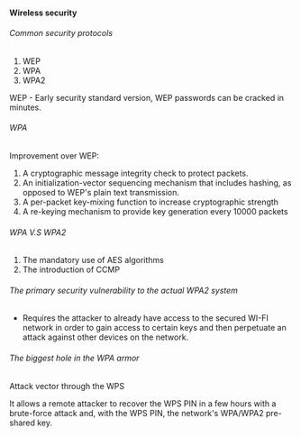 #### Wireless security
###### Common security protocols
1. WEP
2. WPA
3. WPA2

WEP - Early security standard version, WEP passwords can be cracked in minutes.

###### WPA
Improvement over WEP:
1. A cryptographic message integrity check to protect packets.
2. An initialization-vector sequencing mechanism that includes hashing, as opposed to WEP's plain text transmission.
3. A per-packet key-mixing function to increase cryptographic strength
4. A re-keying mechanism to provide key generation every 10000 packets

###### WPA V.S WPA2
1. The mandatory use of AES algorithms
2. The introduction of CCMP

###### The primary security vulnerability to the actual WPA2 system
- Requires the attacker to already have access to the secured WI-FI network in order to gain access to certain keys and then perpetuate an attack against other devices on the network.

###### The biggest hole in the WPA armor
Attack vector through the WPS

It allows a remote attacker to recover the WPS PIN in a few hours with a brute-force attack and, with the WPS PIN, the network's WPA/WPA2 pre-shared key.